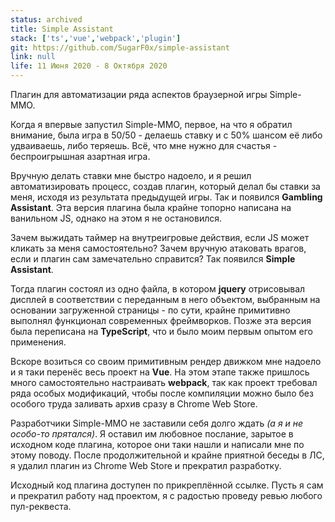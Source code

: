 ```yaml
---
status: archived
title: Simple Assistant
stack: ['ts','vue','webpack','plugin']
git: https://github.com/SugarF0x/simple-assistant
link: null
life: 11 Июня 2020 - 8 Октября 2020
---
```


Плагин для автоматизации ряда аспектов браузерной игры Simple-MMO.
<!--more-->
Когда я впервые запустил Simple-MMO, первое, на что я обратил внимание, была игра в 50/50 - делаешь ставку и с 50% шансом
её либо удваиваешь, либо теряешь. Всё, что мне нужно для счастья - беспроигрышная азартная игра.

Вручную делать ставки мне быстро надоело, и я решил автоматизировать процесс, создав плагин, который делал бы ставки
за меня, исходя из результата предыдущей игры. Так и появился **Gambling Assistant**. Эта версия плагина была крайне
топорно написана на ванильном JS, однако на этом я не остановился.

Зачем выжидать таймер на внутреигровые действия, если JS может кликать за меня самостоятельно? Зачем вручную атаковать
врагов, если и плагин сам замечательно справится? Так появился **Simple Assistant**.

Тогда плагин состоял из одно файла, в котором **jquery** отрисовывал дисплей в соответствии с переданным в него
объектом, выбранным на основании загруженной страницы - по сути, крайне примитивно выполнял функционал современных
фреймворков. Позже эта версия была переписана на **TypeScript**, что и было моим первым опытом его применения.

Вскоре возиться со своим примитивным рендер движком мне надоело и я таки перенёс весь проект на **Vue**. На этом этапе
также пришлось много самостоятельно настраивать **webpack**, так как проект требовал ряда особых модификаций, чтобы
после компиляции можно было без особого труда заливать архив сразу в Chrome Web Store.

Разработчики Simple-MMO не заставили себя долго ждать _(а я и не особо-то прятался)_. Я оставил им любовное послание,
зарытое в исходном коде плагина, которое они таки нашли и написали мне по этому поводу. После продолжительной и
крайне приятной беседы в ЛС, я удалил плагин из Chrome Web Store и прекратил разработку.

Исходный код плагина доступен по прикреплённой ссылке. Пусть я сам и прекратил работу над проектом, я с радостью
проведу ревью любого пул-реквеста.
